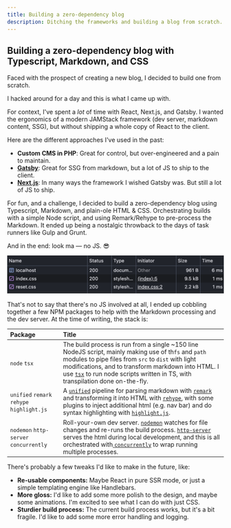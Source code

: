 ```yaml
---
title: Building a zero-dependency blog
description: Ditching the frameworks and building a blog from scratch.
---
```


## Building a zero-dependency blog with Typescript, Markdown, and CSS

Faced with the prospect of creating a new blog, I decided to build one from
scratch.

I hacked around for a day and this is what I came up with.

For context, I've spent a _lot_ of time with React, Next.js, and Gatsby. I
wanted the ergonomics of a modern JAMStack framework (dev server, markdown
content, SSG), but without shipping a whole copy of React to the client.

Here are the different approaches I've used in the past:

-   **Custom CMS in PHP**: Great for control, but over-engineered and a pain to
    maintain.
-   **[Gatsby](https://github.com/gatsbyjs/gatsby)**: Great for SSG from
    markdown, but a lot of JS to ship to the client.
-   **[Next.js](https://github.com/vercel/next.js)**: In many ways the framework
    I wished Gatsby was. But still a lot of JS to ship.

For fun, and a challenge, I decided to build a zero-dependency blog using
Typescript, Markdown, and plain-ole HTML & CSS. Orchestrating builds with a
simple Node script, and using Remark/Rehype to pre-process the Markdown. It
ended up being a nostalgic throwback to the days of task runners like Gulp and
Grunt.

And in the end: look ma — no JS. 😎

![Network tab with no JS](../assets/2024-05-31-zero-dependency-blog-network-tab.png)

That's not to say that there's no JS involved at all, I ended up cobbling
together a few NPM packages to help with the Markdown processing and the dev
server. At the time of writing, the stack is:

| Package                                    | Title                                                                                                                                                                                                                                                                                                                                                                              |
| :----------------------------------------- | :--------------------------------------------------------------------------------------------------------------------------------------------------------------------------------------------------------------------------------------------------------------------------------------------------------------------------------------------------------------------------------- |
| `node` `tsx`                               | The build process is run from a single ~150 line NodeJS script, mainly making use of th`fs` and `path` modules to pipe files from `src` to `dist` with light modifications, and to transform markdown into HTML. I use [`tsx`](https://github.com/privatenumber/tsx) to run node scripts written in TS, with transpilation done on-the-fly.                                        |
| `unified` `remark` `rehype` `highlight.js` | A [`unified`](https://github.com/unifiedjs/unified) pipeline for parsing markdown with [`remark`](https://github.com/remarkjs/remark) and transforming it into HTML with [`rehype`](https://github.com/rehypejs/rehype), with some plugins to inject additional html (e.g. nav bar) and do syntax highlighting with [`highlight.js`](https://github.com/highlightjs/highlight.js). |
| `nodemon` `http-server` `concurrently`     | Roll-your-own dev server. [`nodemon`](https://github.com/remy/nodemon) watches for file changes and re-runs the build process. [`http-server`](https://github.com/http-party/http-server) serves the html during local development, and this is all orchestrated with[ `concurrently`](https://github.com/open-cli-tools/concurrently) to wrap running multiple processes.         |

There's probably a few tweaks I'd like to make in the future, like:

-   **Re-usable components:** Maybe React in pure SSR mode, or just a simple
    templating engine like Handlebars.
-   **More gloss:** I'd like to add some more polish to the design, and maybe
    some animations. I'm excited to see what I can do with just CSS.
-   **Sturdier build process:** The current build process works, but it's a bit
    fragile. I'd like to add some more error handling and logging.

